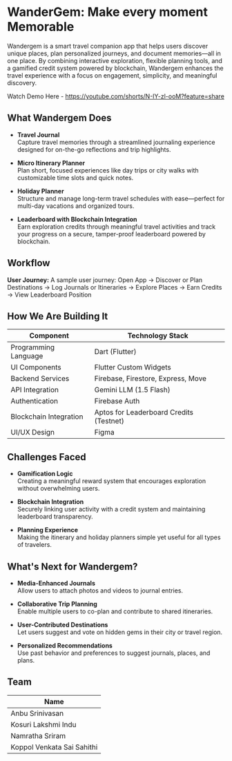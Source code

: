 # WanderGem: Make every moment Memorable

Wandergem is a smart travel companion app that helps users discover unique places, plan personalized journeys, and document memories—all in one place. By combining interactive exploration, flexible planning tools, and a gamified credit system powered by blockchain, Wandergem enhances the travel experience with a focus on engagement, simplicity, and meaningful discovery.

Watch Demo Here - https://youtube.com/shorts/N-IY-zl-ooM?feature=share 

## What Wandergem Does

- **Travel Journal**  
  Capture travel memories through a streamlined journaling experience designed for on-the-go reflections and trip highlights.

- **Micro Itinerary Planner**  
  Plan short, focused experiences like day trips or city walks with customizable time slots and quick notes.

- **Holiday Planner**  
  Structure and manage long-term travel schedules with ease—perfect for multi-day vacations and organized tours.

- **Leaderboard with Blockchain Integration**  
  Earn exploration credits through meaningful travel activities and track your progress on a secure, tamper-proof leaderboard powered by blockchain.

## Workflow

**User Journey:**
A sample user journey:
Open App → Discover or Plan Destinations → Log Journals or Itineraries → Explore Places → Earn Credits → View Leaderboard Position

## How We Are Building It

| **Component**             | **Technology Stack**                        |
|--------------------------|---------------------------------------------|
| Programming Language      | Dart (Flutter)                              |
| UI Components             | Flutter Custom Widgets                      |
| Backend Services          | Firebase, Firestore, Express, Move          |
| API Integration        | Gemini LLM (1.5 Flash)                    |
| Authentication            | Firebase Auth                               |
| Blockchain Integration    | Aptos for Leaderboard Credits (Testnet)     |
| UI/UX Design              | Figma                                       |

## Challenges Faced

- **Gamification Logic**  
  Creating a meaningful reward system that encourages exploration without overwhelming users.

- **Blockchain Integration**  
  Securely linking user activity with a credit system and maintaining leaderboard transparency.

- **Planning Experience**  
  Making the itinerary and holiday planners simple yet useful for all types of travelers.

## What's Next for Wandergem?

- **Media-Enhanced Journals**  
  Allow users to attach photos and videos to journal entries.

- **Collaborative Trip Planning**  
  Enable multiple users to co-plan and contribute to shared itineraries.

- **User-Contributed Destinations**  
  Let users suggest and vote on hidden gems in their city or travel region.

- **Personalized Recommendations**  
  Use past behavior and preferences to suggest journals, places, and plans.

## Team

| **Name**             |  
|----------------------|
| Anbu Srinivasan  |  
| Kosuri Lakshmi Indu  |  
| Namratha Sriram      |  
| Koppol Venkata Sai Sahithi        |  

